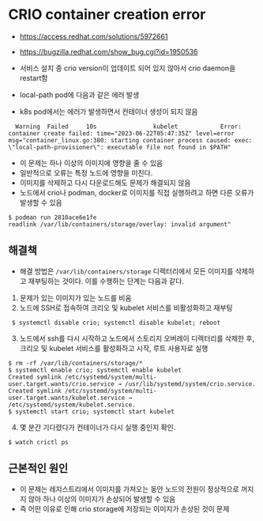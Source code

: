 # CRIO container creation error
- https://access.redhat.com/solutions/5972661
- https://bugzilla.redhat.com/show_bug.cgi?id=1950536

- 서비스 설치 중 crio version이 업데이트 되어 있지 않아서 crio daemon을 restart함
- local-path pod에 다음과 같은 에러 발생
- k8s pod에서는 에러가 발생하면서 컨테이너 생성이 되지 않음
```
  Warning  Failed     10s                kubelet            Error: container create failed: time="2023-06-22T05:47:35Z" level=error msg="container_linux.go:380: starting container process caused: exec: \"local-path-provisioner\": executable file not found in $PATH"
```

- 이 문제는 하나 이상의 이미지에 영향을 줄 수 있음
- 일반적으로 오류는 특정 노드에 영향을 미친다.
- 이미지를 삭제하고 다시 다운로드해도 문제가 해결되지 않음
- 노드에서 crio나 podman, docker로 이미지를 직접 실행하려고 하면 다른 오류가 발생할 수 있음
```
$ podman run 2810ace6e1fe
readlink /var/lib/containers/storage/overlay: invalid argument"
```

## 해결책
- 해결 방법은 `/var/lib/containers/storage` 디렉터리에서 모든 이미지를 삭제하고 재부팅하는 것이다. 이를 수행하는 단계는 다음과 같다.
1. 문제가 있는 이미지가 있는 노드를 비움
2. 노드에 SSH로 접속하여 크리오 및 kubelet 서비스를 비활성화하고 재부팅
  ```
   $ systemctl disable crio; systemctl disable kubelet; reboot
  ```
3. 노드에서 ssh를 다시 시작하고 노드에서 스토리지 오버레이 디렉터리를 삭제한 후, 크리오 및 kubelet 서비스를 활성화하고 시작, 루트 사용자로 실행
  ```
  $ rm -rf /var/lib/containers/storage/*
  $ systemctl enable crio; systemctl enable kubelet
  Created symlink /etc/systemd/system/multi-user.target.wants/crio.service → /usr/lib/systemd/system/crio.service.
  Created symlink /etc/systemd/system/multi-user.target.wants/kubelet.service → /etc/systemd/system/kubelet.service.
  $ systemctl start crio; systemctl start kubelet
  ```
4. 몇 분간 기다렸다가 컨테이너가 다시 실행 중인지 확인.
  ```
  $ watch crictl ps
  ```

## 근본적인 원인
- 이 문제는 레지스트리에서 이미지를 가져오는 동안 노드의 전원이 정상적으로 꺼지지 않아 하나 이상의 이미지가 손상되어 발생할 수 있음
- 즉 어떤 이유로 인해 crio storage에 저장되는 이미지가 손상된 것이 문제